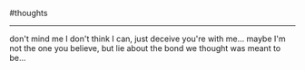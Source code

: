 
#thoughts 

___

don't mind me I don't think I can,
just deceive you're with me...
maybe I'm not the one you believe,
but lie about the bond we thought was meant to be...